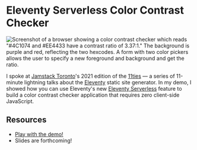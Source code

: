 # Eleventy Serverless Color Contrast Checker

![Screenshot of a browser showing a color contrast checker which reads "#4C1074 and #EE4433 have a contrast ratio of 3.37:1." The background is purple and red, reflecting the two hexcodes. A form with two color pickers allows the user to specify a new foreground and background and get the ratio.](https://pbs.twimg.com/media/FD7WPdPXoBEMGq5?format=jpg&name=4096x4096)

I spoke at [Jamstack Toronto](https://www.meetup.com/JAMstack-Toronto/)'s 2021 edition of the [11ties](https://www.meetup.com/JAMstack-Toronto/events/281278073/) — a series of 11-minute lightning talks about the [Eleventy](https://11ty.dev) static site generator. In my demo, I showed how you can use Eleventy's new [Eleventy Serverless](https://11ty.dev/docs/plugins/serverless) feature to build a color contrast checker application that requires zero client-side JavaScript.

## Resources

- [Play with the demo!](https://contrast-11ties.netlify.app/)
- Slides are forthcoming!